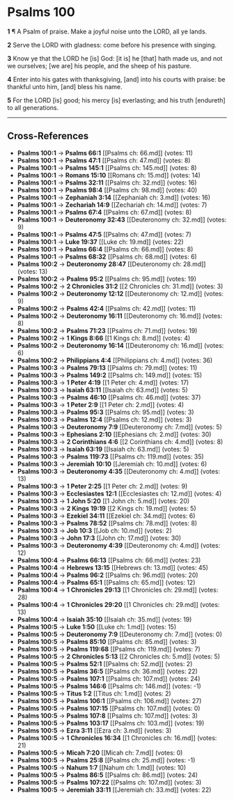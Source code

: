 # Psalms 100

**1** ¶ A Psalm of praise. Make a joyful noise unto the LORD, all ye lands.

**2** Serve the LORD with gladness: come before his presence with singing.

**3** Know ye that the LORD he [is] God: [it is] he [that] hath made us, and not we ourselves; [we are] his people, and the sheep of his pasture.

**4** Enter into his gates with thanksgiving, [and] into his courts with praise: be thankful unto him, [and] bless his name.

**5** For the LORD [is] good; his mercy [is] everlasting; and his truth [endureth] to all generations.

---

## Cross-References

- **Psalms 100:1** → **Psalms 66:1** [[Psalms ch: 66.md]] (votes: 11)
- **Psalms 100:1** → **Psalms 47:1** [[Psalms ch: 47.md]] (votes: 8)
- **Psalms 100:1** → **Psalms 145:1** [[Psalms ch: 145.md]] (votes: 8)
- **Psalms 100:1** → **Romans 15:10** [[Romans ch: 15.md]] (votes: 14)
- **Psalms 100:1** → **Psalms 32:11** [[Psalms ch: 32.md]] (votes: 16)
- **Psalms 100:1** → **Psalms 98:4** [[Psalms ch: 98.md]] (votes: 40)
- **Psalms 100:1** → **Zephaniah 3:14** [[Zephaniah ch: 3.md]] (votes: 16)
- **Psalms 100:1** → **Zechariah 14:9** [[Zechariah ch: 14.md]] (votes: 7)
- **Psalms 100:1** → **Psalms 67:4** [[Psalms ch: 67.md]] (votes: 8)
- **Psalms 100:1** → **Deuteronomy 32:43** [[Deuteronomy ch: 32.md]] (votes: 9)
- **Psalms 100:1** → **Psalms 47:5** [[Psalms ch: 47.md]] (votes: 7)
- **Psalms 100:1** → **Luke 19:37** [[Luke ch: 19.md]] (votes: 22)
- **Psalms 100:1** → **Psalms 66:4** [[Psalms ch: 66.md]] (votes: 8)
- **Psalms 100:1** → **Psalms 68:32** [[Psalms ch: 68.md]] (votes: 6)
- **Psalms 100:2** → **Deuteronomy 28:47** [[Deuteronomy ch: 28.md]] (votes: 13)
- **Psalms 100:2** → **Psalms 95:2** [[Psalms ch: 95.md]] (votes: 19)
- **Psalms 100:2** → **2 Chronicles 31:2** [[2 Chronicles ch: 31.md]] (votes: 3)
- **Psalms 100:2** → **Deuteronomy 12:12** [[Deuteronomy ch: 12.md]] (votes: 9)
- **Psalms 100:2** → **Psalms 42:4** [[Psalms ch: 42.md]] (votes: 11)
- **Psalms 100:2** → **Deuteronomy 16:11** [[Deuteronomy ch: 16.md]] (votes: 8)
- **Psalms 100:2** → **Psalms 71:23** [[Psalms ch: 71.md]] (votes: 19)
- **Psalms 100:2** → **1 Kings 8:66** [[1 Kings ch: 8.md]] (votes: 4)
- **Psalms 100:2** → **Deuteronomy 16:14** [[Deuteronomy ch: 16.md]] (votes: 6)
- **Psalms 100:2** → **Philippians 4:4** [[Philippians ch: 4.md]] (votes: 36)
- **Psalms 100:3** → **Psalms 79:13** [[Psalms ch: 79.md]] (votes: 11)
- **Psalms 100:3** → **Psalms 149:2** [[Psalms ch: 149.md]] (votes: 15)
- **Psalms 100:3** → **1 Peter 4:19** [[1 Peter ch: 4.md]] (votes: 17)
- **Psalms 100:3** → **Isaiah 63:11** [[Isaiah ch: 63.md]] (votes: 5)
- **Psalms 100:3** → **Psalms 46:10** [[Psalms ch: 46.md]] (votes: 37)
- **Psalms 100:3** → **1 Peter 2:9** [[1 Peter ch: 2.md]] (votes: 4)
- **Psalms 100:3** → **Psalms 95:3** [[Psalms ch: 95.md]] (votes: 3)
- **Psalms 100:3** → **Psalms 12:4** [[Psalms ch: 12.md]] (votes: 3)
- **Psalms 100:3** → **Deuteronomy 7:9** [[Deuteronomy ch: 7.md]] (votes: 5)
- **Psalms 100:3** → **Ephesians 2:10** [[Ephesians ch: 2.md]] (votes: 30)
- **Psalms 100:3** → **2 Corinthians 4:6** [[2 Corinthians ch: 4.md]] (votes: 8)
- **Psalms 100:3** → **Isaiah 63:19** [[Isaiah ch: 63.md]] (votes: 5)
- **Psalms 100:3** → **Psalms 119:73** [[Psalms ch: 119.md]] (votes: 35)
- **Psalms 100:3** → **Jeremiah 10:10** [[Jeremiah ch: 10.md]] (votes: 6)
- **Psalms 100:3** → **Deuteronomy 4:35** [[Deuteronomy ch: 4.md]] (votes: 13)
- **Psalms 100:3** → **1 Peter 2:25** [[1 Peter ch: 2.md]] (votes: 9)
- **Psalms 100:3** → **Ecclesiastes 12:1** [[Ecclesiastes ch: 12.md]] (votes: 4)
- **Psalms 100:3** → **1 John 5:20** [[1 John ch: 5.md]] (votes: 20)
- **Psalms 100:3** → **2 Kings 19:19** [[2 Kings ch: 19.md]] (votes: 5)
- **Psalms 100:3** → **Ezekiel 34:11** [[Ezekiel ch: 34.md]] (votes: 6)
- **Psalms 100:3** → **Psalms 78:52** [[Psalms ch: 78.md]] (votes: 8)
- **Psalms 100:3** → **Job 10:3** [[Job ch: 10.md]] (votes: 2)
- **Psalms 100:3** → **John 17:3** [[John ch: 17.md]] (votes: 30)
- **Psalms 100:3** → **Deuteronomy 4:39** [[Deuteronomy ch: 4.md]] (votes: 12)
- **Psalms 100:4** → **Psalms 66:13** [[Psalms ch: 66.md]] (votes: 23)
- **Psalms 100:4** → **Hebrews 13:15** [[Hebrews ch: 13.md]] (votes: 45)
- **Psalms 100:4** → **Psalms 96:2** [[Psalms ch: 96.md]] (votes: 20)
- **Psalms 100:4** → **Psalms 65:1** [[Psalms ch: 65.md]] (votes: 12)
- **Psalms 100:4** → **1 Chronicles 29:13** [[1 Chronicles ch: 29.md]] (votes: 28)
- **Psalms 100:4** → **1 Chronicles 29:20** [[1 Chronicles ch: 29.md]] (votes: 13)
- **Psalms 100:4** → **Isaiah 35:10** [[Isaiah ch: 35.md]] (votes: 19)
- **Psalms 100:5** → **Luke 1:50** [[Luke ch: 1.md]] (votes: 15)
- **Psalms 100:5** → **Deuteronomy 7:9** [[Deuteronomy ch: 7.md]] (votes: 0)
- **Psalms 100:5** → **Psalms 85:10** [[Psalms ch: 85.md]] (votes: 3)
- **Psalms 100:5** → **Psalms 119:68** [[Psalms ch: 119.md]] (votes: 7)
- **Psalms 100:5** → **2 Chronicles 5:13** [[2 Chronicles ch: 5.md]] (votes: 5)
- **Psalms 100:5** → **Psalms 52:1** [[Psalms ch: 52.md]] (votes: 2)
- **Psalms 100:5** → **Psalms 36:5** [[Psalms ch: 36.md]] (votes: 22)
- **Psalms 100:5** → **Psalms 107:1** [[Psalms ch: 107.md]] (votes: 24)
- **Psalms 100:5** → **Psalms 146:6** [[Psalms ch: 146.md]] (votes: -1)
- **Psalms 100:5** → **Titus 1:2** [[Titus ch: 1.md]] (votes: 2)
- **Psalms 100:5** → **Psalms 106:1** [[Psalms ch: 106.md]] (votes: 27)
- **Psalms 100:5** → **Psalms 107:15** [[Psalms ch: 107.md]] (votes: 0)
- **Psalms 100:5** → **Psalms 107:8** [[Psalms ch: 107.md]] (votes: 3)
- **Psalms 100:5** → **Psalms 103:17** [[Psalms ch: 103.md]] (votes: 19)
- **Psalms 100:5** → **Ezra 3:11** [[Ezra ch: 3.md]] (votes: 3)
- **Psalms 100:5** → **1 Chronicles 16:34** [[1 Chronicles ch: 16.md]] (votes: 21)
- **Psalms 100:5** → **Micah 7:20** [[Micah ch: 7.md]] (votes: 0)
- **Psalms 100:5** → **Psalms 25:8** [[Psalms ch: 25.md]] (votes: -1)
- **Psalms 100:5** → **Nahum 1:7** [[Nahum ch: 1.md]] (votes: 10)
- **Psalms 100:5** → **Psalms 86:5** [[Psalms ch: 86.md]] (votes: 24)
- **Psalms 100:5** → **Psalms 107:22** [[Psalms ch: 107.md]] (votes: 3)
- **Psalms 100:5** → **Jeremiah 33:11** [[Jeremiah ch: 33.md]] (votes: 22)

